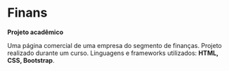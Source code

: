 # Finans

**Projeto acadêmico**

Uma página comercial de uma empresa do segmento de finanças. Projeto realizado durante um curso.
Linguagens e frameworks utilizados: **HTML, CSS, Bootstrap**.
